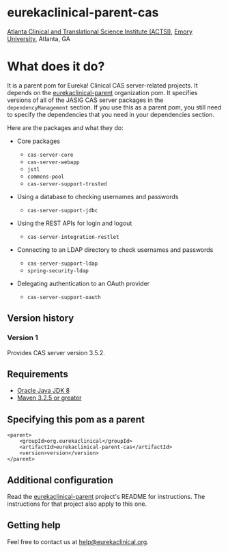 # eurekaclinical-parent-cas
[Atlanta Clinical and Translational Science Institute (ACTSI)](http://www.actsi.org), [Emory University](http://www.emory.edu), Atlanta, GA

# What does it do?
It is a parent pom for Eureka! Clinical CAS server-related projects. It depends on the [eurekaclinical-parent](https://github.com/eurekaclinical/eurekaclinical-parent) organization pom. It specifies versions of all of the JASIG CAS server packages in the `dependencyManagement` section. If you use this as a parent pom, you still need to specify the dependencies that you need in your dependencies section.

Here are the packages and what they do:

* Core packages
  * `cas-server-core`
  * `cas-server-webapp`
  * `jstl`
  * `commons-pool`
  * `cas-server-support-trusted`

* Using a database to checking usernames and passwords
  * `cas-server-support-jdbc`

* Using the REST APIs for login and logout
  * `cas-server-integration-restlet`
  
* Connecting to an LDAP directory to check usernames and passwords
  * `cas-server-support-ldap`
  * `spring-security-ldap`
  
* Delegating authentication to an OAuth provider
  * `cas-server-support-oauth`
  


## Version history
### Version 1
Provides CAS server version 3.5.2.

## Requirements
* [Oracle Java JDK 8](http://www.oracle.com/technetwork/java/javase/overview/index.html)
* [Maven 3.2.5 or greater](https://maven.apache.org)

## Specifying this pom as a parent
```
<parent>
    <groupId>org.eurekaclinical</groupId>
    <artifactId>eurekaclinical-parent-cas</artifactId>
    <version>version</version>
</parent>
```

## Additional configuration
Read the [eurekaclinical-parent](https://github.com/eurekaclinical/eurekaclinical-parent) project's README for instructions. The instructions for that project also apply to this one.

## Getting help
Feel free to contact us at help@eurekaclinical.org.
